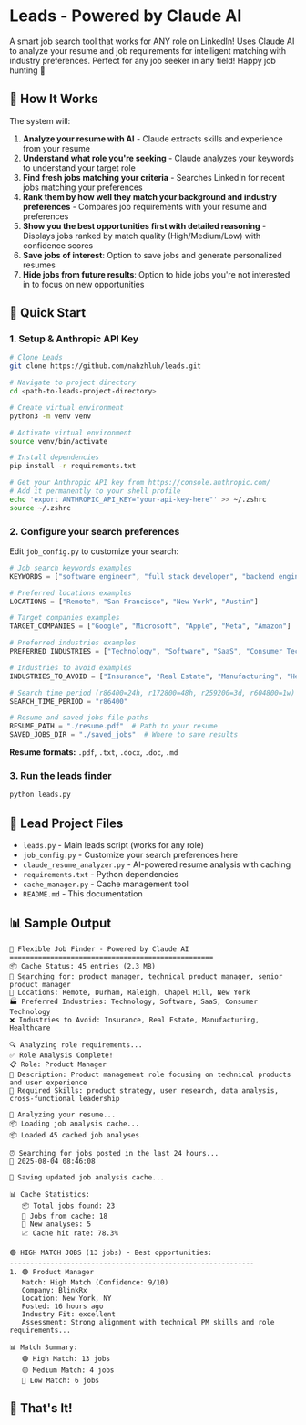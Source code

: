 # Leads - Powered by Claude AI

A smart job search tool that works for ANY role on LinkedIn! Uses Claude AI to analyze your resume and job requirements for intelligent matching with industry preferences. Perfect for any job seeker in any field! Happy job hunting 🚀 

## 🔧 How It Works

The system will:
1. **Analyze your resume with AI** - Claude extracts skills and experience from your resume
2. **Understand what role you're seeking** - Claude analyzes your keywords to understand your target role
3. **Find fresh jobs matching your criteria** - Searches LinkedIn for recent jobs matching your preferences
4. **Rank them by how well they match your background and industry preferences** - Compares job requirements with your resume and preferences
5. **Show you the best opportunities first with detailed reasoning** - Displays jobs ranked by match quality (High/Medium/Low) with confidence scores
6. **Save jobs of interest**: Option to save jobs and generate personalized resumes
7. **Hide jobs from future results**: Option to hide jobs you're not interested in to focus on new opportunities

## 🎯 Quick Start

### 1. Setup & Anthropic API Key
```bash
# Clone Leads
git clone https://github.com/nahzhluh/leads.git

# Navigate to project directory
cd <path-to-leads-project-directory>

# Create virtual environment
python3 -m venv venv

# Activate virtual environment
source venv/bin/activate

# Install dependencies
pip install -r requirements.txt

# Get your Anthropic API key from https://console.anthropic.com/
# Add it permanently to your shell profile
echo 'export ANTHROPIC_API_KEY="your-api-key-here"' >> ~/.zshrc
source ~/.zshrc
```

### 2. Configure your search preferences
Edit `job_config.py` to customize your search:

```python
# Job search keywords examples
KEYWORDS = ["software engineer", "full stack developer", "backend engineer"]

# Preferred locations examples
LOCATIONS = ["Remote", "San Francisco", "New York", "Austin"]

# Target companies examples
TARGET_COMPANIES = ["Google", "Microsoft", "Apple", "Meta", "Amazon"]

# Preferred industries examples
PREFERRED_INDUSTRIES = ["Technology", "Software", "SaaS", "Consumer Technology"]

# Industries to avoid examples
INDUSTRIES_TO_AVOID = ["Insurance", "Real Estate", "Manufacturing", "Healthcare"]

# Search time period (r86400=24h, r172800=48h, r259200=3d, r604800=1w)
SEARCH_TIME_PERIOD = "r86400"

# Resume and saved jobs file paths
RESUME_PATH = "./resume.pdf"  # Path to your resume
SAVED_JOBS_DIR = "./saved_jobs"  # Where to save results
```

**Resume formats:** `.pdf`, `.txt`, `.docx`, `.doc`, `.md`

### 3. Run the leads finder
```bash
python leads.py
```

## 📁 Lead Project Files

- `leads.py` - Main leads script (works for any role)
- `job_config.py` - Customize your search preferences here
- `claude_resume_analyzer.py` - AI-powered resume analysis with caching
- `requirements.txt` - Python dependencies
- `cache_manager.py` - Cache management tool
- `README.md` - This documentation

## 📊 Sample Output

```
🚀 Flexible Job Finder - Powered by Claude AI
==================================================
📦 Cache Status: 45 entries (2.3 MB)
🎯 Searching for: product manager, technical product manager, senior product manager
📍 Locations: Remote, Durham, Raleigh, Chapel Hill, New York
🏭 Preferred Industries: Technology, Software, SaaS, Consumer Technology
❌ Industries to Avoid: Insurance, Real Estate, Manufacturing, Healthcare

🔍 Analyzing role requirements...
✅ Role Analysis Complete!
📋 Role: Product Manager
📝 Description: Product management role focusing on technical products and user experience
🔧 Required Skills: product strategy, user research, data analysis, cross-functional leadership

📄 Analyzing your resume...
📦 Loading job analysis cache...
📦 Loaded 45 cached job analyses

⏰ Searching for jobs posted in the last 24 hours...
📅 2025-08-04 08:46:08

💾 Saving updated job analysis cache...

📊 Cache Statistics:
   📦 Total jobs found: 23
   💾 Jobs from cache: 18
   🔄 New analyses: 5
   📈 Cache hit rate: 78.3%

🟢 HIGH MATCH JOBS (13 jobs) - Best opportunities:
------------------------------------------------------------
1. 🟢 Product Manager
   Match: High Match (Confidence: 9/10)
   Company: BlinkRx
   Location: New York, NY
   Posted: 16 hours ago
   Industry Fit: excellent
   Assessment: Strong alignment with technical PM skills and role requirements...

📊 Match Summary:
   🟢 High Match: 13 jobs
   🟡 Medium Match: 4 jobs
   🔴 Low Match: 6 jobs
```

## 🎉 That's It!